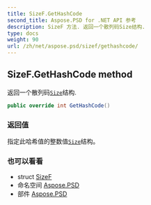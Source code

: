 ```yaml
---
title: SizeF.GetHashCode
second_title: Aspose.PSD for .NET API 参考
description: SizeF 方法. 返回一个散列码Size结构.
type: docs
weight: 90
url: /zh/net/aspose.psd/sizef/gethashcode/
---
```

## SizeF.GetHashCode method

返回一个散列码[`Size`](../../size/)结构.

```csharp
public override int GetHashCode()
```

### 返回值

指定此哈希值的整数值[`Size`](../../size/)结构。

### 也可以看看

* struct [SizeF](../)
* 命名空间 [Aspose.PSD](../../sizef/)
* 部件 [Aspose.PSD](../../../)


